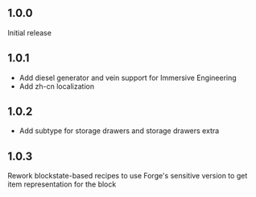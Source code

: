 ## 1.0.0
Initial release  
## 1.0.1
- Add diesel generator and vein support for Immersive Engineering  
- Add zh-cn localization  
## 1.0.2
- Add subtype for storage drawers and storage drawers extra
## 1.0.3
Rework blockstate-based recipes to use Forge's sensitive version to get item representation for the block